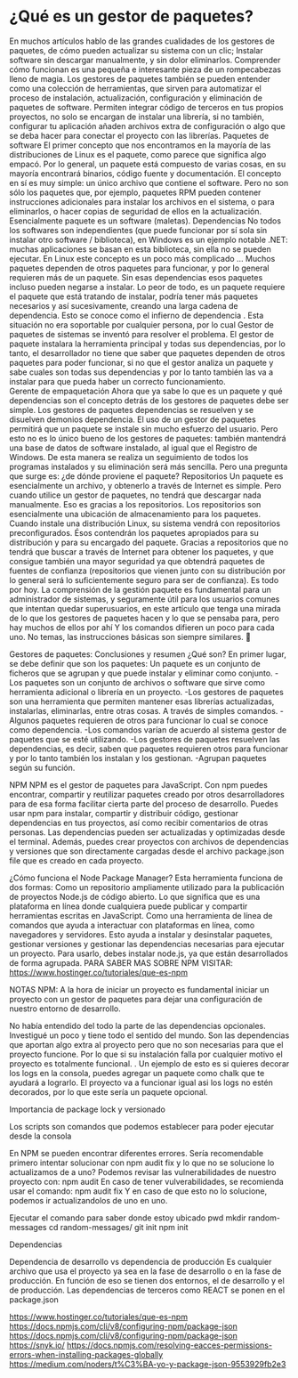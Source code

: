 # ¿Qué es un gestor de paquetes?

En muchos artículos hablo de las grandes cualidades de los gestores de paquetes, de cómo pueden actualizar su sistema con un clic; Instalar software sin descargar manualmente, y sin dolor eliminarlos. Comprender cómo funcionan es una pequeña e interesante pieza de un rompecabezas lleno de magia. Los gestores de paquetes también se pueden entender como una colección de herramientas, que sirven para automatizar el proceso de instalación, actualización, configuración y eliminación de paquetes de software. Permiten integrar código de terceros en tus propios proyectos, no solo se encargan de instalar una librería, si no también, configurar tu aplicación añaden archivos extra de configuración o algo que se deba hacer para conectar el proyecto con las librerías. 
Paquetes de software 
El primer concepto que nos encontramos en la mayoría de las distribuciones de Linux es el paquete, como parece que significa algo empacó. Por lo general, un paquete está compuesto de varias cosas, en su mayoría encontrará binarios, código fuente y documentación. El concepto en sí es muy simple: un único archivo que contiene el software. Pero no son sólo los paquetes que, por ejemplo, paquetes RPM pueden contener instrucciones adicionales para instalar los archivos en el sistema, o para eliminarlos, o hacer copias de seguridad de ellos en la actualización. Esencialmente paquete es un software (maletas).
Dependencias
No todos los softwares son independientes (que puede funcionar por sí sola sin instalar otro software / biblioteca), en Windows es un ejemplo notable .NET: muchas aplicaciones se basan en esta biblioteca, sin ella no se pueden ejecutar. En Linux este concepto es un poco más complicado … Muchos paquetes dependen de otros paquetes para funcionar, y por lo general requieren más de un paquete. Sin esas dependencias esos paquetes incluso pueden negarse a instalar. Lo peor de todo, es un paquete requiere el paquete que está tratando de instalar, podría tener más paquetes necesarios y así sucesivamente, creando una larga cadena de dependencia. Esto se conoce como el infierno de dependencia . Esta situación no era soportable por cualquier persona, por lo cual Gestor de paquetes de sistemas se inventó para resolver el problema. El gestor de paquete instalara la herramienta principal y todas sus dependencias, por lo tanto, el desarrollador no tiene que saber que paquetes dependen de otros paquetes para poder funcionar, si no que el gestor analiza un paquete y sabe cuales son todas sus dependencias y por lo tanto también las va a instalar para que pueda haber un correcto funcionamiento.  
Gerente de empaquetación
Ahora que ya sabe lo que es un paquete y qué dependencias son el concepto detrás de los gestores de paquetes debe ser simple. Los gestores de paquetes dependencias se resuelven y se disuelven demonios dependencia. El uso de un gestor de paquetes permitirá que un paquete se instale sin mucho esfuerzo del usuario. Pero esto no es lo único bueno de los gestores de paquetes: también mantendrá una base de datos de software instalado, al igual que el Registro de Windows. De esta manera se realiza un seguimiento de todos los programas instalados y su eliminación será más sencilla. Pero una pregunta que surge es: ¿de dónde proviene el paquete?
Repositorios
Un paquete es esencialmente un archivo, y obtenerlo a través de Internet es simple. Pero cuando utilice un gestor de paquetes, no tendrá que descargar nada manualmente. Eso es gracias a los repositorios. Los repositorios son esencialmente una ubicación de almacenamiento para los paquetes. Cuando instale una distribución Linux, su sistema vendrá con repositorios preconfigurados. Ésos contendrán los paquetes apropiados para su distribución y para su encargado del paquete. Gracias a repositorios que no tendrá que buscar a través de Internet para obtener los paquetes, y que consigue también una mayor seguridad ya que obtendrá paquetes de fuentes de confianza (repositorios que vienen junto con su distribución por lo general será lo suficientemente seguro para ser de confianza).
Es todo por hoy. La comprensión de la gestión paquete es fundamental para un administrador de sistemas, y seguramente útil para los usuarios comunes que intentan quedar superusuarios, en este artículo que tenga una mirada de lo que los gestores de paquetes hacen y lo que se pensaba para, pero hay muchos de ellos por ahí Y los comandos difieren un poco para cada uno. No temas, las instrucciones básicas son siempre similares. 🙂





Gestores de paquetes: Conclusiones y resumen
¿Qué son?
En primer lugar, se debe definir que son los paquetes: Un paquete es un conjunto de ficheros que se agrupan y que puede instalar y eliminar como conjunto. 
-Los paquetes son un conjunto de archivos o software que sirve como herramienta adicional o librería en un proyecto.
-Los gestores de paquetes son una herramienta que permiten mantener esas librerías actualizadas, instalarlas, eliminarlas, entre otras cosas. A través de simples comandos.
-Algunos paquetes requieren de otros para funcionar lo cual se conoce como dependencia.
-Los comandos varían de acuerdo al sistema gestor de paquetes que se esté utilizando.
-Los gestores de paquetes resuelven las dependencias, es decir, saben que paquetes requieren otros para funcionar y por lo tanto también los instalan y los gestionan.
-Agrupan paquetes según su función. 

NPM
NPM es el gestor de paquetes para JavaScript. Con npm puedes encontrar, compartir y reutilizar paquetes creado por otros desarrolladores para de esa forma facilitar cierta parte del proceso de desarrollo. Puedes usar npm para instalar, compartir y distribuir código, gestionar dependencias en tus proyectos, así como recibir comentarios de otras personas.
Las dependencias pueden ser actualizadas y optimizadas desde el terminal. Además, puedes crear proyectos con archivos de dependencias y versiones que son directamente cargadas desde el archivo package.json file que es creado en cada proyecto.



¿Cómo funciona el Node Package Manager?
Esta herramienta funciona de dos formas:
Como un repositorio ampliamente utilizado para la publicación de proyectos Node.js de código abierto. Lo que significa que es una plataforma en línea donde cualquiera puede publicar y compartir herramientas escritas en JavaScript.
Como una herramienta de línea de comandos que ayuda a interactuar con plataformas en línea, como navegadores y servidores. Esto ayuda a instalar y desinstalar paquetes, gestionar versiones y gestionar las dependencias necesarias para ejecutar un proyecto.
Para usarlo, debes instalar node.js, ya que están desarrollados de forma agrupada. 
PARA SABER MAS SOBRE NPM VISITAR:  https://www.hostinger.co/tutoriales/que-es-npm























NOTAS NPM:
A la hora de iniciar un proyecto es fundamental iniciar un proyecto con un gestor de paquetes para dejar una configuración de nuestro entorno de desarrollo.

No había entendido del todo la parte de las dependencias opcionales. Investigué un poco y tiene todo el sentido del mundo.
Son las dependencias que aportan algo extra al proyecto pero que no son necesarias para que el proyecto funcione. Por lo que si su instalación falla por cualquier motivo el proyecto es totalmente funcional.
.
Un ejemplo de esto es si quieres decorar los logs en la consola, puedes agregar un paquete como chalk que te ayudará a lograrlo. El proyecto va a funcionar igual asi los logs no estén decorados, por lo que este sería un paquete opcional.

Importancia de package lock y versionado 

Los scripts son comandos que podemos establecer para poder ejecutar desde la consola 

En NPM se pueden encontrar diferentes errores. 
Sería recomendable primero intentar solucionar con npm audit fix y lo que no se solucione lo actualizamos de a uno?
Podemos revisar las vulnerabilidades de nuestro proyecto con:
npm audit
En caso de tener vulverabilidades, se recomienda usar el comando:
npm audit fix
Y en caso de que esto no lo solucione, podemos ir actualizandolos de uno en uno.

Ejecutar el comando para saber donde estoy ubicado
pwd
mkdir random-messages
cd random-messages/
git init
npm init


Dependencias 

Dependencia de desarrollo vs dependencia de producción 
Es cualquier archivo que usa el proyecto ya sea en la fase de desarrollo o en la fase de producción. 
En función de eso se tienen dos entornos, el de desarrollo y el de producción. 
Las dependencias de terceros como REACT se ponen en el package.json 


https://www.hostinger.co/tutoriales/que-es-npm
https://docs.npmjs.com/cli/v8/configuring-npm/package-json
https://docs.npmjs.com/cli/v8/configuring-npm/package-json
https://snyk.io/
https://docs.npmjs.com/resolving-eacces-permissions-errors-when-installing-packages-globally
https://medium.com/noders/t%C3%BA-yo-y-package-json-9553929fb2e3